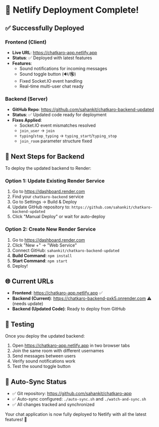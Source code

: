 # 🚀 Netlify Deployment Complete!

## ✅ Successfully Deployed

### Frontend (Client)
- **Live URL**: https://chatkaro-app.netlify.app
- **Status**: ✅ Deployed with latest features
- **Features**:
  - Sound notifications for incoming messages
  - Sound toggle button (🔊/🔇)
  - Fixed Socket.IO event handling
  - Real-time multi-user chat ready

### Backend (Server) 
- **GitHub Repo**: https://github.com/sahankit/chatkaro-backend-updated
- **Status**: ✅ Updated code ready for deployment
- **Fixes Applied**:
  - Socket.IO event mismatches resolved
  - `join_user` → `join`
  - `typing`/`stop_typing` → `typing_start`/`typing_stop`
  - `join_room` parameter structure fixed

## 🔧 Next Steps for Backend

To deploy the updated backend to Render:

### Option 1: Update Existing Render Service
1. Go to https://dashboard.render.com
2. Find your `chatkaro-backend` service
3. Go to Settings → Build & Deploy
4. Update GitHub repository to: `https://github.com/sahankit/chatkaro-backend-updated`
5. Click "Manual Deploy" or wait for auto-deploy

### Option 2: Create New Render Service
1. Go to https://dashboard.render.com
2. Click "New +" → "Web Service"
3. Connect GitHub: `sahankit/chatkaro-backend-updated`
4. **Build Command**: `npm install`
5. **Start Command**: `npm start`
6. Deploy!

## 🌐 Current URLs

- **Frontend**: https://chatkaro-app.netlify.app ✅
- **Backend (Current)**: https://chatkaro-backend-pxk5.onrender.com ⚠️ (needs update)
- **Backend (Updated Code)**: Ready to deploy from GitHub

## 🧪 Testing

Once you deploy the updated backend:

1. Open https://chatkaro-app.netlify.app in two browser tabs
2. Join the same room with different usernames
3. Send messages between users
4. Verify sound notifications work
5. Test the sound toggle button

## 🔄 Auto-Sync Status

- ✅ Git repository: https://github.com/sahankit/chatkaro-app
- ✅ Auto-sync configured: `./auto-sync.sh` and `./watch-and-sync.sh`
- ✅ All changes tracked and synchronized

Your chat application is now fully deployed to Netlify with all the latest features! 🎉
